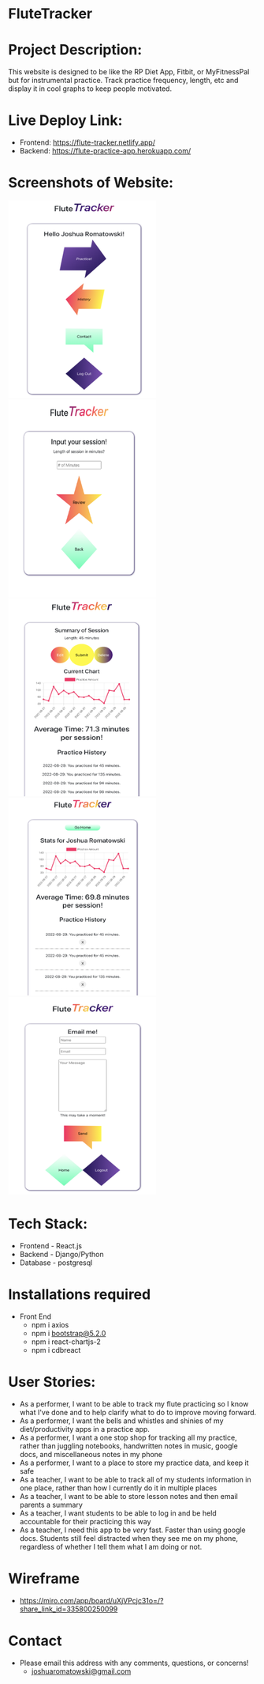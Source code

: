 # FluteTracker

# Project Description:

This website is designed to be like the RP Diet App, Fitbit, or MyFitnessPal but for instrumental practice.  Track practice frequency, length, etc and display it in cool graphs to keep people motivated.

# Live Deploy Link:

- Frontend: https://flute-tracker.netlify.app/
- Backend: https://flute-practice-app.herokuapp.com/

# Screenshots of Website:

<!-- <img src='./ft-login.png' height=400px width=300px> -->
<img src='./ft-initiate.png' height=400px width=300px>
<img src='./ft-session.png' height=400px width=300px>
<img src='./ft-review.png' height=400px width=300px>
<img src='./ft-history.png' height=400px width=300px>
<img src='./ft-contact.png' height=400px width=300px>

# Tech Stack:

- Frontend - React.js
- Backend - Django/Python
- Database - postgresql

# Installations required

- Front End
	- npm i axios
	- npm i bootstrap@5.2.0
	- npm i react-chartjs-2
	- npm i cdbreact

# User Stories:

- As a performer, I want to be able to track my flute practicing so I know what I've done and to help clarify what to do to improve moving forward.
- As a performer, I want the bells and whistles and shinies of my diet/productivity apps in a practice app.  
- As a performer, I want a one stop shop for tracking all my practice, rather than juggling notebooks, handwritten notes in music, google docs, and miscellaneous notes in my phone
- As a performer, I want to a place to store my practice data, and keep it safe
- As a teacher, I want to be able to track all of my students information in one place, rather than how I currently do it in multiple places
- As a teacher, I want to be able to store lesson notes and then email parents a summary
- As a teacher, I want students to be able to log in and be held accountable for their practicing this way
- As a teacher, I need this app to be *very* fast.  Faster than using google docs.  Students still feel distracted when they see me on my phone, regardless of whether I tell them what I am doing or not.

# Wireframe

- https://miro.com/app/board/uXjVPcjc31o=/?share_link_id=335800250099

# Contact

- Please email this address with any comments, questions, or concerns!
	- joshuaromatowski@gmail.com

<!-- # Roadmap

### v.1 (Practice Journal - Performer and Practice_session model, CRUD, Host Backend)

- Create model Performer
	- Name
	- Email
- Create model Practice_session
	- Length
- Get CRUD working with Django/Admin
    - Be able to save practice data for graph 
    - Be able to read all data collected somehow, graph or list.
    - Be able to edit submissions
    - Be able to remove submissions
- Host backend on Heroku

### v.2 (Practice Journal - Frontend Basic Design)

- Basic Styling for functionality
    - Login Page Placeholder
    - Initiate Session page
    - Session Page w/ Submit 
    - Review Page with Submit, Update, and Delete 
    - History page with session history placeholder 


### v.3 (Practice Journal - React CRUD)

- Get CRUD working with frontend
    - Be able to save practice data for graph 
    - Be able to read all data collected somehow, graph or list.
    - Be able to edit submissions
    - Be able to remove submissions

- Display data in history page as a list

### v.4 (Practice Journal - Graph Update and Styling Upgrade 1)

- Make the data display in any chart at all
- Do a round of restyling.  Get acquainted with bootstrap

### v.5 MVP (Practice Journal - Hosting and connecting)

- Host frontend on Netlify
- Re Host backend
- Connect front end to back end with new live heroku link

### v.5.5 (Practice Journal - Presentation)

- Prep class presentation

## Presentation 

### v.6 (Practice Journal - User Authentication)

- Incorporate user authentication

### v.7 (Practice Journal - Model upgrade: Instruments and Practice Types)

- Update model Practice_session
	- Instrument (Flute, Piccolo, Baroque Flute, Classical Flute)
	- Warmup T/F
	- Long Tones T/F
	- Technique T/F
	- Repertoire T/F
	- Date Collected

- Front end to accomodate updated model.
- Update displays to show new model data.

### v.8 (Practice Journal - Model Upgrade: Final Additions)

- update model Practice_session
	- Warmup Type (Dropdown)
	- Long Tone Type (Dropdown)
	- Tuning? (Dropdown: Tuner, Drone, Tuner+Drone)
	- Type of Technique (Dropdown: Scales, Articulation)
	- Type of Repertoire (Dropdown: Etude, Solo Rep, Excerpts, Gig Rep)
	- Notes (Text Field)

- Front end to accomodate updated model
- Update displays to show new model data

### v.9 (Practice Journal - User Feedback)

- Quick polish
- Show to colleagues and get user feedback (2-3 weeks)

### v.9.5 (Practice Journal - Implement feedback, Styling Upgrade 2)

- Implement feedback
- Styling upgrade 2
- Final polish

## v1.0 (Practice Journal - COMPLETE)

### v1.1 (Teaching Tool - First Student Update)

- Create model Student
	- Name
	- Phone Number
	- Email
	- Address (If In Person)
	- Lesson Type (Skype, Zoom, In Person)
	- Rate
	- Pay Frequency (Weekly, Bi-Weekly, Monthly, Batch of 4)
	- Pay Type (Cash, Check, Venmo, PayPal, Zelle, Bi-Weekly DD, Monthly DD)
	- Last Paid Date

- Create model Lesson
	- Length
	- Days Practiced Since Last Lessons
	- Notes

### v1.2 (Teaching Tool - Share Function and live testing)

- Allow for email sharing with click of button.  This way I can email parents a lesson summary each week.  
- Streamline user experience to make this who process fast.
- Test this and update for 3-6 weeks to iron out problems.

### v1.3 (Teaching Tool - Closed Beta)

- Create model Student_Input
	- Practiced? T/F
	- What did you practice? (Text Field)
- Login page on my website for students to input data throughout week
- Closed Beta for student feedback

### v1.4 (Teaching Tool - Student Experience Update based on feedback)

- Implement student feedback

### v1.5 (Teaching Tool - Database of useful resources)

- Populate a DB of potential etudes, scales, exercises choices, long tone routines
- Let students see DB's and choose what to do.

### v2.0 (Teaching Tool)

# Final Version Models

model Performer<br/>
- Name
- Email

model Practice_session<br/>
- Length (Integer in minutes)
- Instrument Type (Dropdown: Flute, Piccolo, Baroque Flute, Classical Flute)
- Warmup? (T/F)
- Warmup Type (Dropdown: Sight Reading, Vocalise, Whistle Tones)
- Long Tone? (T/F)
- Long Tone Type (Dropdown: Moyse Method, Hairpins, Other Method)
- Tuning? (T/F)
- Tuning Type (Dropdown: Tuner, Drone, Tuner+Drone)
- Technique? (T/F)
- Technique Type (Dropdown: Scales, Arpeggios, Articulation, Trills)
- Etude? (T/F)
- Etude Type (Dropdown: Andersen, Altes, Berbiguer, Gariboldi, Kohler)
- Repertoire? (T/F)
- Repertoire Type (Dropdown: Solo Rep, Gig Rep, Excerpts)
- Notes (Text Field)

model Student<br/>
- Name (str)
- Phone Number (int) 
- Email (str)
- Address (str: If In Person) 
- Lesson Type (Dropdown: Skype, Zoom, In Person) 
- Rate ($ int)
- Pay Frequency (Dropdown: Weekly, Bi-Weekly, Monthly, Batch of 4)
- Pay Type (Dropdown: Cash, Check, Venmo, PayPal, Zelle, Bi-Weekly DD, Monthly DD)
- Last Paid Date (str)

model Lesson<br/>
- Length (int in minutes)
- Days Practiced Since Last Lessons (int in days)
- Notes (text field)

model Student_Input<br/>
- Practiced? (T/F)
- What did you practice? (Text Field)

# Stretch/Ideas:
- Payment History 
- Make into an iOS/Android app
- Allow for notes to be taken with voice capture
- Scale Randomizer
- Etude Randomizer
- Warmup Randomizer
- Drone Randomizer
- Input 2017, 2018, 2019, 2020, and 2021 data into my own database -->
